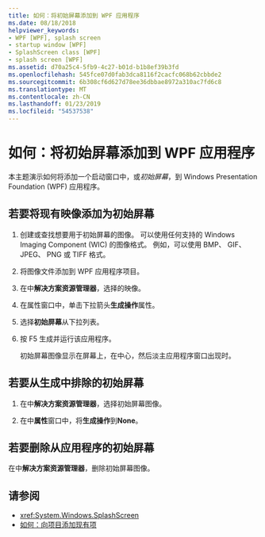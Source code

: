 ```yaml
---
title: 如何：将初始屏幕添加到 WPF 应用程序
ms.date: 08/18/2018
helpviewer_keywords:
- WPF [WPF], splash screen
- startup window [WPF]
- SplashScreen class [WPF]
- splash screen [WPF]
ms.assetid: d70a25c4-5fb9-4c27-b01d-b1b8ef39b3fd
ms.openlocfilehash: 545fce07d0fab3dca8116f2cacfc068b62cbbde2
ms.sourcegitcommit: 6b308cf6d627d78ee36dbbae8972a310ac7fd6c8
ms.translationtype: MT
ms.contentlocale: zh-CN
ms.lasthandoff: 01/23/2019
ms.locfileid: "54537538"
---
```

# <a name="how-to-add-a-splash-screen-to-a-wpf-application"></a>如何：将初始屏幕添加到 WPF 应用程序

本主题演示如何将添加一个启动窗口中，或*初始屏幕*，到 Windows Presentation Foundation (WPF) 应用程序。

## <a name="to-add-an-existing-image-as-a-splash-screen"></a>若要将现有映像添加为初始屏幕

1.  创建或查找想要用于初始屏幕的图像。 可以使用任何支持的 Windows Imaging Component (WIC) 的图像格式。 例如，可以使用 BMP、 GIF、 JPEG、 PNG 或 TIFF 格式。

2.  将图像文件添加到 WPF 应用程序项目。

3.  在中**解决方案资源管理器**，选择的映像。

4.  在属性窗口中，单击下拉箭头**生成操作**属性。

5.  选择**初始屏幕**从下拉列表。

6.  按 F5 生成并运行该应用程序。

     初始屏幕图像显示在屏幕上，在中心，然后淡主应用程序窗口出现时。

## <a name="to-exclude-the-splash-screen-from-build"></a>若要从生成中排除的初始屏幕

1.  在中**解决方案资源管理器**，选择初始屏幕图像。

2.  在中**属性**窗口中，将**生成操作**到**None**。

## <a name="to-remove-the-splash-screen-from-an-application"></a>若要删除从应用程序的初始屏幕

在中**解决方案资源管理器**，删除初始屏幕图像。

## <a name="see-also"></a>请参阅

- <xref:System.Windows.SplashScreen>
- [如何：向项目添加现有项](https://docs.microsoft.com/previous-versions/visualstudio/visual-studio-2010/9f4t9t92(v=vs.100))

